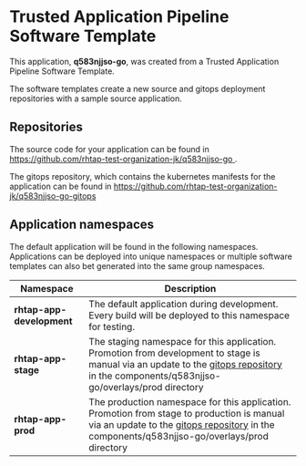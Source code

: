 # Trusted Application Pipeline Software Template

This application, **q583njjso-go**, was created from a Trusted Application Pipeline Software Template.

The software templates create a new source and gitops deployment repositories with a sample source application. 

## Repositories

The source code for your application can be found in [https://github.com/rhtap-test-organization-jk/q583njjso-go ](https://github.com/rhtap-test-organization-jk/q583njjso-go ).
 
The gitops repository, which contains the kubernetes manifests for the application can be found in 
[https://github.com/rhtap-test-organization-jk/q583njjso-go-gitops ](https://github.com/rhtap-test-organization-jk/q583njjso-go-gitops ) 

## Application namespaces 

The default application will be found in the following namespaces. Applications can be deployed into unique namespaces or multiple software templates can also bet generated into the same group namespaces.  

|  Namespace   |  Description   |  
| -------- | -------- |   
| **rhtap-app-development** | The default application during development. Every build will be deployed to this namespace for testing. | 
| **rhtap-app-stage** | The staging namespace for this application. Promotion from development to stage is manual via an update to the [gitops repository](https://github.com/rhtap-test-organization-jk/q583njjso-go-gitops ) in the components/q583njjso-go/overlays/prod directory |  
| **rhtap-app-prod** | The production namespace for this application. Promotion from stage to production is manual via an update to the [gitops repository](https://github.com/rhtap-test-organization-jk/q583njjso-go-gitops ) in the components/q583njjso-go/overlays/prod directory | 
